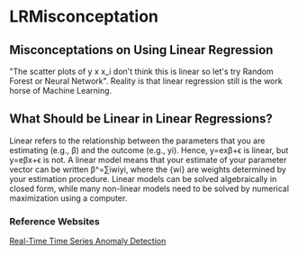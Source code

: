 # LRMisconceptation

## Misconceptations on Using Linear Regression

"The scatter plots of y x x_i don't think this is linear so let's try Random Forest or Neural Network". Reality is that linear regression still is the work horse of Machine Learning.

## What Should be Linear in Linear Regressions?

Linear refers to the relationship between the parameters that you are estimating (e.g., β) and the outcome (e.g., yi). Hence, y=exβ+ϵ is linear, but y=eβx+ϵ is not. A linear model means that your estimate of your parameter vector can be written β^=∑iwiyi, where the {wi} are weights determined by your estimation procedure. Linear models can be solved algebraically in closed form, while many non-linear models need to be solved by numerical maximization using a computer.

### Reference Websites

[Real-Time Time Series Anomaly Detection](https://towardsdatascience.com/real-time-time-series-anomaly-detection-981cf1e1ca13)
